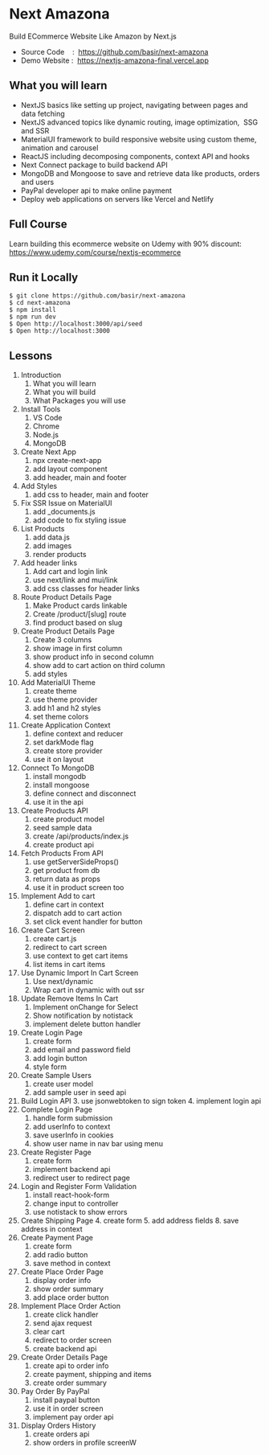 # Next Amazona
Build ECommerce Website Like Amazon by Next.js
 - Source Code    :  https://github.com/basir/next-amazona
 - Demo Website :  https://nextjs-amazona-final.vercel.app

## What you will learn
 - NextJS basics like setting up project, navigating between pages and data fetching
 - NextJS advanced topics like dynamic routing, image optimization,  SSG and SSR
 - MaterialUI framework to build responsive website using custom theme, animation and carousel
 - ReactJS including decomposing components, context API and hooks
 - Next Connect package to build backend API
 - MongoDB and Mongoose to save and retrieve data like products, orders and users
 - PayPal developer api to make online payment
 - Deploy web applications on servers like Vercel and Netlify

## Full Course
Learn building this ecommerce website on Udemy with 90% discount:
https://www.udemy.com/course/nextjs-ecommerce

## Run it Locally
```
$ git clone https://github.com/basir/next-amazona
$ cd next-amazona
$ npm install
$ npm run dev
$ Open http://localhost:3000/api/seed
$ Open http://localhost:3000
```

## Lessons
1. Introduction
   1. What you will learn
   2. What you will build
   3. What Packages you will use
2. Install Tools
   1. VS Code
   2. Chrome
   3. Node.js
   4. MongoDB
3. Create Next App
   1. npx create-next-app
   2. add layout component
   3. add header, main and footer
4. Add Styles
   1. add css to header, main and footer
5. Fix SSR Issue on MaterialUI
   1. add _documents.js
   2. add code to fix styling issue
6. List Products
   1. add data.js
   2. add images
   3. render products
7. Add header links
   1. Add cart and login link
   2. use next/link and mui/link
   3. add css classes for header links
8. Route Product Details Page
   1. Make Product cards linkable
   2. Create /product/[slug] route
   3. find product based on slug
9. Create Product Details Page
   1. Create 3 columns
   2. show image in first column
   3. show product info in second column
   4. show add to cart action on third column
   5. add styles
10. Add MaterialUI Theme
    1.  create theme
    2.  use theme provider
    3.  add h1 and h2 styles
    4.  set theme colors
11. Create Application Context
    1.  define context and reducer
    2.  set darkMode flag
    3.  create store provider
    4.  use it on layout
12. Connect To MongoDB
    1.  install mongodb
    2.  install mongoose
    3.  define connect and disconnect 
    4.  use it in the api
13. Create Products API
    1.  create product model
    2.  seed sample data
    3.  create /api/products/index.js
    4.  create product api
14. Fetch Products From API
    1. use getServerSideProps()
    3. get product from db
    4. return data as props
    5. use it in product screen too
15. Implement Add to cart
    1.  define cart in context
    2.  dispatch add to cart action
    3.  set click event handler for button
16. Create Cart Screen
    1.  create cart.js
    2.  redirect to cart screen
    4.  use context to get cart items
    5.  list items in cart items
17. Use Dynamic Import In Cart Screen
    1. Use next/dynamic 
    2. Wrap cart in dynamic with out ssr
18. Update Remove Items In Cart
    1.  Implement onChange for Select
    2.  Show notification by notistack
    3.  implement delete button handler
19. Create Login Page
    1.  create form
    2.  add email and password field
    3.  add login button
    4.  style form
20. Create Sample Users
    1.  create user model
    2.  add sample user in seed api
21. Build Login API
    3.  use jsonwebtoken to sign token
    4.  implement login api
22. Complete Login Page
    1.  handle form submission
    2.  add userInfo to context
    3.  save userInfo in cookies
    4.  show user name in nav bar using menu
23. Create Register Page
    1.  create form
    2.  implement backend api
    3.  redirect user to redirect page
24. Login and Register Form Validation
    1.  install react-hook-form
    2.  change input to controller
    3.  use notistack to show errors
25.  Create Shipping Page
    4.  create form
    5.  add address fields
    8.  save address in context
26. Create Payment Page
    1.  create form
    2.  add radio button
    3.  save method in context
27. Create Place Order Page
    1.  display order info
    2.  show order summary
    3.  add place order button
28. Implement Place Order Action
    1.  create click handler
    2.  send ajax request
    4.  clear cart
    5.  redirect to order screen  
    3.  create backend api
29. Create Order Details Page
    1.  create api to order info
    2.  create payment, shipping and items
    3.  create order summary
30. Pay Order By PayPal
    1.  install paypal button
    2.  use it in order screen
    3.  implement pay order api
31. Display Orders History
    1. create orders api
    3. show orders in profile screenW